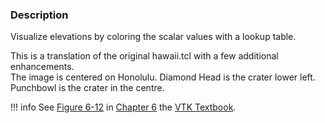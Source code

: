 ### Description

Visualize elevations by coloring the scalar values with a lookup table.

This is a translation of the original hawaii.tcl with a few additional enhancements.  
The image is centered on Honolulu. Diamond Head is the crater lower left. Punchbowl is the crater in the centre.

!!! info
    See [Figure 6-12](../../../VTKBook/06Chapter6/#Figure%206-12) in [Chapter 6](../../..//VTKBook/06Chapter6) the [VTK Textbook](../../../VTKBook/01Chapter1).

